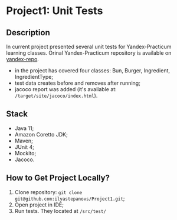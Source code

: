 # Project1: Unit Tests

## Description

In current project presented several unit tests for Yandex-Practicum learning classes. Orinal Yandex-Practicum repository is available on [yandex-repo](https://github.com/yandex-praktikum/QA-java-diplom-1).

* in the project has covered four classes: Bun, Burger, Ingredient, IngredientType; 
* test data creates before and removes after running;
* jacoco report was added (it's available at: ```/target/site/jacoco/index.html```).

## Stack
* Java 11; 
* Amazon Coretto JDK;
* Maven;
* JUnit 4;
* Mockito;
* Jacoco.

## How to Get Project Locally?
1. Clone repository: 
```git clone git@github.com:ilyastepanovs/Project1.git```;
2. Open project in IDE;
3. Run tests. They located at ```/src/test/```


